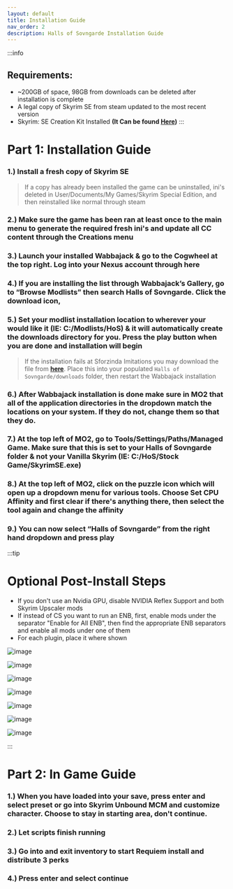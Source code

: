 ```yaml
---
layout: default
title: Installation Guide
nav_order: 2
description: Halls of Sovngarde Installation Guide
---
```


:::info
## **Requirements:**
- ~200GB of space, 98GB from downloads can be deleted after installation is complete 
- A legal copy of Skyrim SE from steam updated to the most recent version
- Skyrim: SE Creation Kit Installed **(It Can be found [Here](https://store.steampowered.com/app/1946180/Skyrim_Special_Edition_Creation_Kit/))**
:::

# **Part 1: Installation Guide**

### 1.) Install a fresh copy of Skyrim SE

> If a copy has already been installed the game can be uninstalled, ini's deleted in User/Documents/My Games/Skyrim Special Edition, and then reinstalled like normal through steam

### 2.) Make sure the game has been ran at least once to the main menu to generate the required fresh ini's and update all CC content through the Creations menu

### 3.) Launch your installed Wabbajack & go to the Cogwheel at the top right. Log into your Nexus account through here

### 4.) If you are installing the list through Wabbajack’s Gallery, go to “Browse Modlists” then search Halls of Sovngarde. Click the download icon,

### 5.) Set your modlist installation location to wherever your would like it (IE: C:/Modlists/HoS) & it will automatically create the downloads directory for you. Press the play button when you are done and installation will begin

> If the installation fails at Sforzinda Imitations you may download the file from **[here](https://drive.google.com/file/d/1yj9cxN0MAFQVuOpDNg2NJl0BAZHZm7CZ/edit)**. Place this into your populated `Halls of Sovngarde/downloads` folder, then restart the Wabbajack installation

### 6.) After Wabbajack installation is done make sure in MO2 that all of the application directories in the dropdown match the locations on your system. If they do not, change them so that they do.

### 7.) At the top left of MO2, go to Tools/Settings/Paths/Managed Game. Make sure that this is set to your Halls of Sovngarde folder & not your Vanilla Skyrim (IE: C:/HoS/Stock Game/SkyrimSE.exe)

### 8.) At the top left of MO2, click on the puzzle icon which will open up a dropdown menu for various tools. Choose Set CPU Affinity and first clear if there's anything there, then select the tool again and change the affinity

### 9.) You can now select “Halls of Sovngarde” from the right hand dropdown and press play

:::tip
# Optional Post-Install Steps

- If you don't use an Nvidia GPU, disable NVIDIA Reflex Support and both Skyrim Upscaler mods
- If instead of CS you want to run an ENB, first, enable mods under the separator "Enable for All ENB", then find the appropriate ENB separators and enable all mods under one of them
- For each plugin, place it where shown

![image](https://github.com/TheMrNewVegas/TheMrNewVegas.github.io/assets/112358568/5edaafa2-a375-45d3-8612-f9f1e31fb169)

![image](https://github.com/TheMrNewVegas/TheMrNewVegas.github.io/assets/112358568/11db582f-3162-4ca8-a5d1-9067f5cae443)

![image](https://github.com/TheMrNewVegas/TheMrNewVegas.github.io/assets/112358568/612b5db4-cc00-4fa7-aedd-dad613e6640d)

![image](https://github.com/TheMrNewVegas/TheMrNewVegas.github.io/assets/48836285/edae352b-894b-4380-a01e-b9223cf4dfcd)

![image](https://github.com/TheMrNewVegas/TheMrNewVegas.github.io/assets/48836285/d9863fab-4e0e-4059-9ca9-82b9793d7dac)

![image](https://github.com/TheMrNewVegas/TheMrNewVegas.github.io/assets/48836285/9c9651ed-fd8b-4ebb-a698-149f6b5c1932)

![image](https://github.com/TheMrNewVegas/TheMrNewVegas.github.io/assets/48836285/3d9f618f-6006-4136-a472-30396ddc76b5)

:::

# **Part 2: In Game Guide**

### 1.) When you have loaded into your save, press enter and select preset or go into Skyrim Unbound MCM and customize character. Choose to stay in starting area, don't continue.

### 2.) Let scripts finish running

### 3.) Go into and exit inventory to start Requiem install and distribute 3 perks

### 4.) Press enter and select continue
